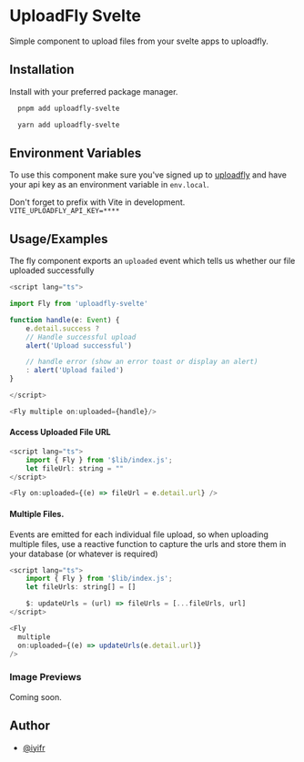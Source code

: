 
# UploadFly Svelte
Simple component to upload files from your svelte apps to uploadfly. 



## Installation

Install with your preferred package manager.

```bash
  pnpm add uploadfly-svelte
```

```bash
  yarn add uploadfly-svelte
```

    
## Environment Variables
To use this component make sure you've signed up to [uploadfly](https://uploadlfy.co) and have your api key as an environment variable in `env.local`.

Don't forget to prefix with Vite in development.
`VITE_UPLOADFLY_API_KEY=****`



## Usage/Examples
The fly component exports an `uploaded` event which tells us whether our file uploaded successfully

```javascript
<script lang="ts">

import Fly from 'uploadfly-svelte'

function handle(e: Event) {
    e.detail.success ? 
    // Handle successful upload
    alert('Upload successful')

    // handle error (show an error toast or display an alert) 
    : alert('Upload failed')
}

</script>

<Fly multiple on:uploaded={handle}/>
```

#### Access Uploaded File URL

```javascript
<script lang="ts">
	import { Fly } from '$lib/index.js';
	let fileUrl: string = ""
</script>

<Fly on:uploaded={(e) => fileUrl = e.detail.url} />
```

#### Multiple Files.
Events are emitted for each individual file upload, so when uploading multiple files, use a reactive function to capture the urls and store them in your database (or whatever is required) 

```javascript
<script lang="ts">
	import { Fly } from '$lib/index.js';
	let fileUrls: string[] = []

    $: updateUrls = (url) => fileUrls = [...fileUrls, url]
</script>

<Fly 
  multiple
  on:uploaded={(e) => updateUrls(e.detail.url)} 
/>
```

### Image Previews
Coming soon. 

### 


## Author

- [@iyifr](https://www.github.com/iyifr)
